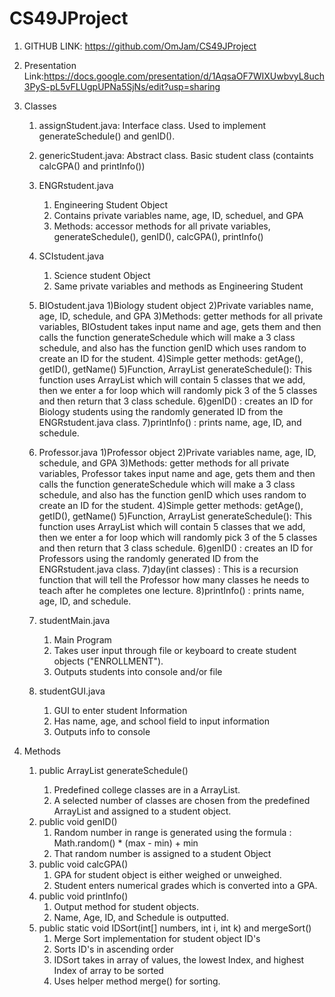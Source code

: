 # CS49JProject
1) GITHUB LINK:
   https://github.com/OmJam/CS49JProject


2) Presentation Link:https://docs.google.com/presentation/d/1AqsaOF7WIXUwbvyL8uch3PyS-pL5vFLUgpUPNa5SjNs/edit?usp=sharing


4) Classes
   1) assignStudent.java: Interface class. Used 
    to implement generateSchedule() and genID().
   2) genericStudent.java: Abstract class. Basic student class
      (containts calcGPA() and printInfo())
   3) ENGRstudent.java
        1) Engineering Student Object
        2) Contains private variables name, age, ID, scheduel, and GPA
        3) Methods: accessor methods for all private variables, generateSchedule(), genID(),
            calcGPA(), printInfo()
   4) SCIstudent.java
        1) Science student Object
        2) Same private variables and methods as Engineering Student
   5) BIOstudent.java
      1)Biology student object
      2)Private variables name, age, ID, schedule, and GPA
      3)Methods: getter methods for all private variables, BIOstudent takes input name and age, gets them and then calls the function generateSchedule which will make         a 3 class schedule, and also has the function genID which uses random to create an ID for the student.
      4)Simple getter methods: getAge(), getID(), getName() 
      5)Function, ArrayList<String> generateSchedule(): This function uses ArrayList which will contain 5 classes that we add, then we enter a for loop which will           randomly pick 3 of the 5 classes and then return that 3 class schedule. 
      6)genID() : creates an ID for Biology students using the randomly generated ID from the ENGRstudent.java class.
      7)printInfo() : prints name, age, ID, and schedule.

   6) Professor.java
      1)Professor object
      2)Private variables name, age, ID, schedule, and GPA
      3)Methods: getter methods for all private variables, Professor takes input name and age, gets them and then calls the function generateSchedule which will make a 3       class schedule, and also has the function genID which uses random to create an ID for the student.
      4)Simple getter methods: getAge(), getID(), getName() 
      5)Function, ArrayList<String> generateSchedule(): This function uses ArrayList which will contain 5 classes that we add, then we enter a for loop which will             randomly pick 3 of the 5 classes and then return that 3 class schedule. 
      6)genID() : creates an ID for Professors using the randomly generated ID from the ENGRstudent.java class.
      7)day(int classes) : This is a recursion function that will tell the Professor how many classes he needs to teach after he completes one lecture. 
      8)printInfo() : prints name, age, ID, and schedule.

   
   7) studentMain.java
      1) Main Program
      2) Takes user input through file or keyboard to create student objects ("ENROLLMENT").
      3) Outputs students into console and/or file
      
   8) studentGUI.java
      1) GUI to enter student Information
      2) Has name, age, and school field to input information
      3) Outputs info to console
   

4) Methods
   1) public ArrayList<String> generateSchedule()
      1) Predefined college classes are in a ArrayList. 
      2) A selected number of classes
      are chosen from the predefined ArrayList and assigned to a student object.
   2) public void genID()
      1) Random number in range is generated using the formula
:
      Math.random() * (max - min) + min
      2) That random number is assigned to a student Object
   3) public void calcGPA()
        1) GPA for student object is either weighed or unweighed.
        2) Student enters numerical grades which is converted into a 
        GPA.
   4) public void printInfo() 
      1) Output method for student objects.
      2) Name, Age, ID, and Schedule is outputted.
   5) public static void IDSort(int[] numbers, int i, int k) and mergeSort()
      1) Merge Sort implementation for student object ID's
      2) Sorts ID's in ascending order
      3) IDSort takes in array of values, the lowest Index, and highest Index of array to be sorted
      4) Uses helper method merge() for sorting.
